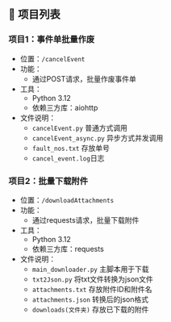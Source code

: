 ## 🚀 项目列表

### 项目1：事件单批量作废
- 位置：`/cancelEvent`
- 功能：
  - 通过POST请求，批量作废事件单
- 工具：
  - Python 3.12
  - 依赖三方库：aiohttp
- 文件说明：
  - `cancelEvent.py` 普通方式调用
  - `cancelEvent_async.py` 异步方式并发调用
  - `fault_nos.txt` 存放单号
  - `cancel_event.log`日志

### 项目2：批量下载附件
- 位置：`/downloadAttachments`
- 功能：
  - 通过requests请求，批量下载附件
- 工具：
  - Python 3.12
  - 依赖三方库：requests
- 文件说明：
  - `main_downloader.py` 主脚本用于下载
  - `txt2Json.py` 将txt文件转换为json文件
  - `attachments.txt` 存放附件ID和附件名
  - `attachments.json` 转换后的json格式
  - `downloads(文件夹)` 存放已下载的附件
